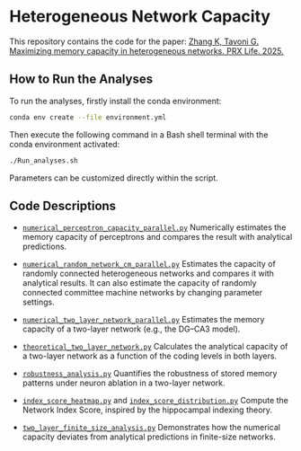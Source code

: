 
# Heterogeneous Network Capacity

This repository contains the code for the paper: [Zhang K, Tavoni G. Maximizing memory capacity in heterogeneous networks. PRX Life. 2025.](https://journals.aps.org/prxlife/abstract/10.1103/qb9h-qxkx)

## How to Run the Analyses

To run the analyses, firstly install the conda environment:

```bash
conda env create --file environment.yml
````

Then execute the following command in a Bash shell terminal with the conda environment activated:

```bash
./Run_analyses.sh
````

Parameters can be customized directly within the script.

## Code Descriptions

* [`numerical_perceptron_capacity_parallel.py`](./numerical_perceptron_capacity_parallel.py)
  Numerically estimates the memory capacity of perceptrons and compares the result with analytical predictions.

* [`numerical_random_network_cm_parallel.py`](./numerical_random_network_cm_parallel.py)
  Estimates the capacity of randomly connected heterogeneous networks and compares it with analytical results.
  It can also estimate the capacity of randomly connected committee machine networks by changing parameter settings.

* [`numerical_two_layer_network_parallel.py`](./numerical_two_layer_network_parallel.py)
  Estimates the memory capacity of a two-layer network (e.g., the DG–CA3 model).

* [`theoretical_two_layer_network.py`](./theoretical_two_layer_network.py)
  Calculates the analytical capacity of a two-layer network as a function of the coding levels in both layers.

* [`robustness_analysis.py`](./robustness_analysis.py)
  Quantifies the robustness of stored memory patterns under neuron ablation in a two-layer network.

* [`index_score_heatmap.py`](./index_score_heatmap.py) and [`index_score_distribution.py`](./index_score_distribution.py)
  Compute the Network Index Score, inspired by the hippocampal indexing theory.

* [`two_layer_finite_size_analysis.py`](./two_layer_finite_size_analysis.py)
  Demonstrates how the numerical capacity deviates from analytical predictions in finite-size networks.


